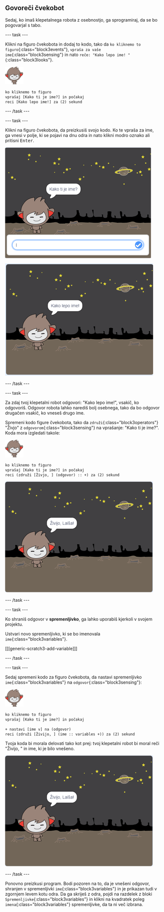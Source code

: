 ## Govoreči čvekobot

Sedaj, ko imaš klepetalnega robota z osebnostjo, ga sprogramiraj, da se bo pogovarjal s tabo.

--- task ---

Klikni na figuro čvekobota in dodaj to kodo, tako da `ko kliknemo to figuro`{:class="block3events"}, `vpraša za vaše ime`{:class="block3sensing"} in nato `reče: "Kako lepo ime! "`{:class="block3looks"}.

![nano figura](images/nano-sprite.png)

```blocks3
ko kliknemo to figuro
vprašaj [Kako ti je ime?] in počakaj
reci [Kako lepo ime!] za (2) sekund
```

--- /task ---

--- task ---

Klikni na figuro čvekobota, da preizkusiš svojo kodo. Ko te vpraša za ime, ga vnesi v polje, ki se pojavi na dnu odra in nato klikni modro oznako ali pritisni <kbd>Enter</kbd>.

![Testiranje odziva klepetalnega robota](images/chatbot-ask-test1.png)

![Testiranje odziva klepetalnega robota](images/chatbot-ask-test2.png)

--- /task ---

--- task ---

Za zdaj tvoj klepetalni robot odgovori: "Kako lepo ime!", vsakič, ko odgovoriš. Odgovor robota lahko narediš bolj osebnega, tako da bo odgovor drugačen vsakič, ko vneseš drugo ime.

Spremeni kodo figure čvekobota, tako da `združi`{:class="block3operators"} "Živjo" z `odgovorom`{:class="block3sensing"} na vprašanje: "Kako ti je ime?". Koda mora izgledati takole:

![nano figura](images/nano-sprite.png)

```blocks3
ko kliknemo to figuro
vprašaj [Kako ti je ime?] in počakaj
reci (združi [Živjo, ] (odgovor) :: +) za (2) sekund
```

![Testiranje personaliziranega odgovora](images/chatbot-answer-test.png)

--- /task ---

--- task ---

Ko shraniš odgovor v **spremenljivko**, ga lahko uporabiš kjerkoli v svojem projektu.

Ustvari novo spremenljivko, ki se bo imenovala `ime`{:class="block3variables"}.

[[[generic-scratch3-add-variable]]]

--- /task ---

--- task ---

Sedaj spremeni kodo za figuro čvekobota, da nastavi spremenljivko `ime`{:class="block3variables"} na `odgovor`{:class="block3sensing"}:

![nano figura](images/nano-sprite.png)

```blocks3
ko kliknemo to figuro
vprašaj [Kako ti je ime?] in počakaj

+ nastavi [ime v] na (odgovor)
reci (združi [Živijo, ] (ime :: variables +)) za (2) sekund
```

Tvoja koda bi morala delovati tako kot prej: tvoj klepetalni robot bi moral reči "Živijo, " in ime, ki je bilo vnešeno.

![Testiranje personaliziranega odgovora](images/chatbot-answer-test.png)

--- /task ---

Ponovno preizkusi program. Bodi pozoren na to, da je vnešeni odgovor, shranjen v spremenljivki `ime`{:class="block3variables"} in je prikazan tudi v zgornjem levem kotu odra. Da ga skriješ z odra, pojdi na razdelek z bloki `Spremenljivke`{:class="block3variables"} in klikni na kvadratek poleg `imena`{:class="block3variables"} spremenljivke, da ta ni več izbrana.